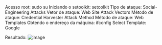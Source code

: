 Acesso root: sudo su
Iniciando o setoolkit: setoolkit
Tipo de ataque: Social-Engineering Attacks
Vetor de ataque: Web Site Attack Vectors
Método de ataque: Credential Harvester Attack Method
Método de ataque: Web Templates
Obtendo o endereço da máquina: ifconfig
Select Template: Google

Resultado:
![image](https://github.com/Shadownt43/desafio-phishing/assets/142275932/c3676c0e-a885-4707-a9d3-45b590c8caf9)

